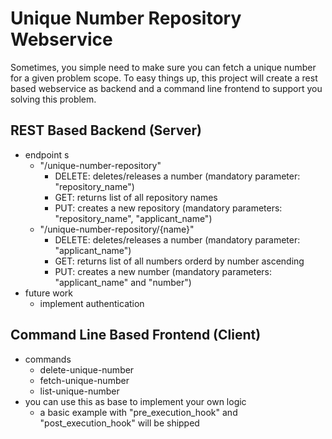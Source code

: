 # Unique Number Repository Webservice

Sometimes, you simple need to make sure you can fetch a unique number for a given problem scope. 
To easy things up, this project will create a rest based webservice as backend and a command line frontend to support you solving this problem.

## REST Based Backend (Server)

* endpoint s
    * "/unique-number-repository"
        * DELETE: deletes/releases a number (mandatory parameter: "repository_name")
        * GET: returns list of all repository names
        * PUT: creates a new repository (mandatory parameters: "repository_name", "applicant_name")
    * "/unique-number-repository/{name}"
        * DELETE: deletes/releases a number (mandatory parameter: "applicant_name")
        * GET: returns list of all numbers orderd by number ascending
        * PUT: creates a new number (mandatory parameters: "applicant_name" and "number")
* future work
    * implement authentication

## Command Line Based Frontend (Client)

* commands
    * delete-unique-number <applicant name> <repository name> <number>
    * fetch-unique-number <applicant name> <repository name>
    * list-unique-number <applicant name> <repository name>
* you can use this as base to implement your own logic 
    * a basic example with "pre_execution_hook" and "post_execution_hook" will be shipped
